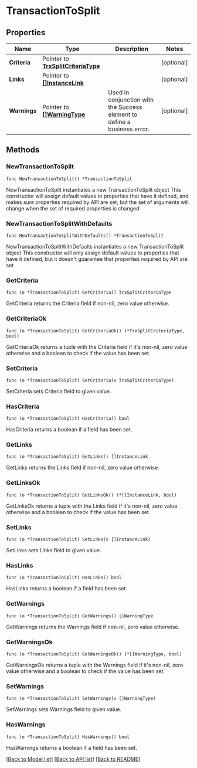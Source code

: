 # TransactionToSplit

## Properties

Name | Type | Description | Notes
------------ | ------------- | ------------- | -------------
**Criteria** | Pointer to [**TrxSplitCriteriaType**](TrxSplitCriteriaType.md) |  | [optional] 
**Links** | Pointer to [**[]InstanceLink**](InstanceLink.md) |  | [optional] 
**Warnings** | Pointer to [**[]WarningType**](WarningType.md) | Used in conjunction with the Success element to define a business error. | [optional] 

## Methods

### NewTransactionToSplit

`func NewTransactionToSplit() *TransactionToSplit`

NewTransactionToSplit instantiates a new TransactionToSplit object
This constructor will assign default values to properties that have it defined,
and makes sure properties required by API are set, but the set of arguments
will change when the set of required properties is changed

### NewTransactionToSplitWithDefaults

`func NewTransactionToSplitWithDefaults() *TransactionToSplit`

NewTransactionToSplitWithDefaults instantiates a new TransactionToSplit object
This constructor will only assign default values to properties that have it defined,
but it doesn't guarantee that properties required by API are set

### GetCriteria

`func (o *TransactionToSplit) GetCriteria() TrxSplitCriteriaType`

GetCriteria returns the Criteria field if non-nil, zero value otherwise.

### GetCriteriaOk

`func (o *TransactionToSplit) GetCriteriaOk() (*TrxSplitCriteriaType, bool)`

GetCriteriaOk returns a tuple with the Criteria field if it's non-nil, zero value otherwise
and a boolean to check if the value has been set.

### SetCriteria

`func (o *TransactionToSplit) SetCriteria(v TrxSplitCriteriaType)`

SetCriteria sets Criteria field to given value.

### HasCriteria

`func (o *TransactionToSplit) HasCriteria() bool`

HasCriteria returns a boolean if a field has been set.

### GetLinks

`func (o *TransactionToSplit) GetLinks() []InstanceLink`

GetLinks returns the Links field if non-nil, zero value otherwise.

### GetLinksOk

`func (o *TransactionToSplit) GetLinksOk() (*[]InstanceLink, bool)`

GetLinksOk returns a tuple with the Links field if it's non-nil, zero value otherwise
and a boolean to check if the value has been set.

### SetLinks

`func (o *TransactionToSplit) SetLinks(v []InstanceLink)`

SetLinks sets Links field to given value.

### HasLinks

`func (o *TransactionToSplit) HasLinks() bool`

HasLinks returns a boolean if a field has been set.

### GetWarnings

`func (o *TransactionToSplit) GetWarnings() []WarningType`

GetWarnings returns the Warnings field if non-nil, zero value otherwise.

### GetWarningsOk

`func (o *TransactionToSplit) GetWarningsOk() (*[]WarningType, bool)`

GetWarningsOk returns a tuple with the Warnings field if it's non-nil, zero value otherwise
and a boolean to check if the value has been set.

### SetWarnings

`func (o *TransactionToSplit) SetWarnings(v []WarningType)`

SetWarnings sets Warnings field to given value.

### HasWarnings

`func (o *TransactionToSplit) HasWarnings() bool`

HasWarnings returns a boolean if a field has been set.


[[Back to Model list]](../README.md#documentation-for-models) [[Back to API list]](../README.md#documentation-for-api-endpoints) [[Back to README]](../README.md)


